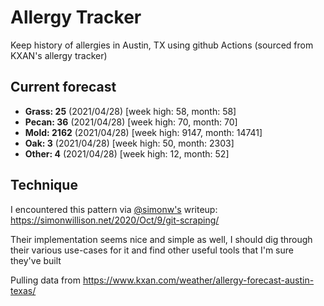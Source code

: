 # Allergy Tracker

Keep history of allergies in Austin, TX using github Actions (sourced from KXAN's allergy tracker)

## Current forecast
<!-- INJECT FORECAST -->
- **Grass: 25** (2021/04/28)  [week high: 58, month: 58]
- **Pecan: 36** (2021/04/28)  [week high: 70, month: 70]
- **Mold: 2162** (2021/04/28)  [week high: 9147, month: 14741]
- **Oak: 3** (2021/04/28)  [week high: 50, month: 2303]
- **Other: 4** (2021/04/28)  [week high: 12, month: 52]
<!-- END INJECT FORECAST -->

## Technique

I encountered this pattern via [@simonw's](https://github.com/simonw) writeup: https://simonwillison.net/2020/Oct/9/git-scraping/

Their implementation seems nice and simple as well, I should dig through their various use-cases for it and find other useful tools that I'm sure they've built

Pulling data from https://www.kxan.com/weather/allergy-forecast-austin-texas/
